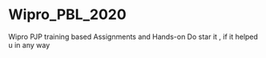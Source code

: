 # Wipro_PBL_2020
Wipro PJP training based Assignments and Hands-on 
Do star it , if it helped u in any way
